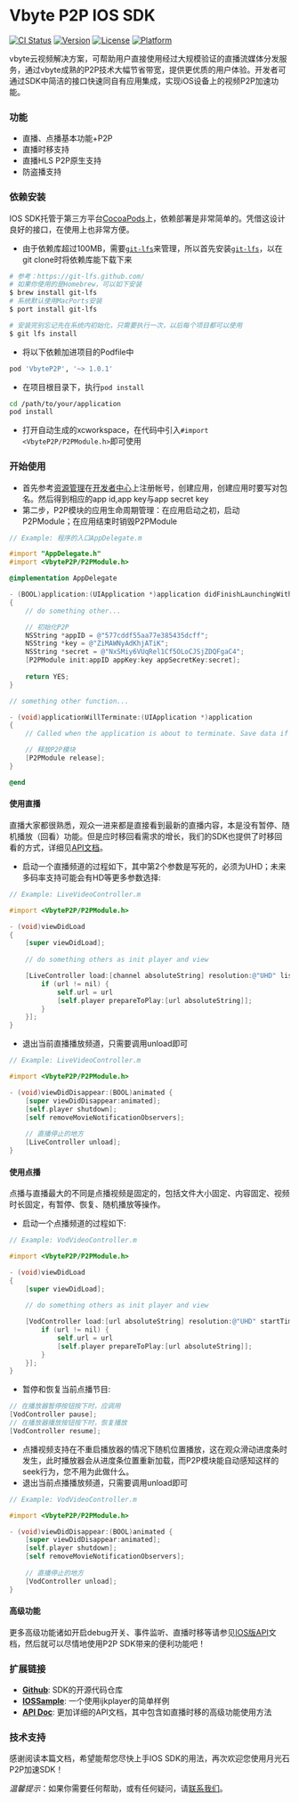 Vbyte P2P IOS SDK
===

[![CI Status](http://img.shields.io/travis/huster-zhangpeng/VbyteP2P.svg?style=flat)](https://travis-ci.org/huster-zhangpeng/VbyteP2P)
[![Version](https://img.shields.io/cocoapods/v/VbyteP2P.svg?style=flat)](http://cocoapods.org/pods/VbyteP2P)
[![License](https://img.shields.io/cocoapods/l/VbyteP2P.svg?style=flat)](http://cocoapods.org/pods/VbyteP2P)
[![Platform](https://img.shields.io/cocoapods/p/VbyteP2P.svg?style=flat)](http://cocoapods.org/pods/VbyteP2P)

vbyte云视频解决方案，可帮助用户直接使用经过大规模验证的直播流媒体分发服务，通过vbyte成熟的P2P技术大幅节省带宽，提供更优质的用户体验。开发者可通过SDK中简洁的接口快速同自有应用集成，实现iOS设备上的视频P2P加速功能。

### 功能

- 直播、点播基本功能+P2P
- 直播时移支持
- 直播HLS P2P原生支持
- 防盗播支持

### 依赖安装

IOS SDK托管于第三方平台[CocoaPods][6]上，依赖部署是非常简单的。凭借这设计良好的接口，在使用上也非常方便。

- 由于依赖库超过100MB，需要[`git-lfs`][8]来管理，所以首先安装[`git-lfs`][8]，以在git clone时将依赖库能下载下来

```bash
# 参考：https://git-lfs.github.com/
# 如果你使用的是Homebrew，可以如下安装 
$ brew install git-lfs
# 系统默认使用MacPorts安装 
$ port install git-lfs

# 安装完别忘记先在系统内初始化，只需要执行一次，以后每个项目都可以使用
$ git lfs install
```

- 将以下依赖加进项目的Podfile中

```ruby
pod 'VbyteP2P', '~> 1.0.1'
```

- 在项目根目录下，执行`pod install`

```bash
cd /path/to/your/application
pod install
```

- 打开自动生成的xcworkspace，在代码中引入`#import <VbyteP2P/P2PModule.h>`即可使用

### 开始使用

- 首先参考[资源管理][3]在[开发者中心][1]上注册帐号，创建应用，创建应用时要写对包名。然后得到相应的app id,app key与app secret key
- 第二步，P2P模块的应用生命周期管理：在应用启动之初，启动P2PModule；在应用结束时销毁P2PModule
```Objective-c
// Example: 程序的入口AppDelegate.m

#import "AppDelegate.h"
#import <VbyteP2P/P2PModule.h>

@implementation AppDelegate

- (BOOL)application:(UIApplication *)application didFinishLaunchingWithOptions:(NSDictionary *)launchOptions
{
    // do something other...

    // 初始化P2P
    NSString *appID = @"577cddf55aa77e385435dcff";
    NSString *key = @"ZiMAWNyAdKhjATiK";
    NSString *secret = @"NxSMiy6VUqRel1Cf5OLoCJSjZDQFgaC4";
    [P2PModule init:appID appKey:key appSecretKey:secret];
    
    return YES;
}

// something other function...

- (void)applicationWillTerminate:(UIApplication *)application
{
    // Called when the application is about to terminate. Save data if appropriate. See also applicationDidEnterBackground:.

    // 释放P2P模块
    [P2PModule release];
}

@end
```

#### 使用直播

直播大家都很熟悉，观众一进来都是直接看到最新的直播内容，本是没有暂停、随机播放（回看）功能。但是应时移回看需求的增长，我们的SDK也提供了时移回看的方式，详细见[API文档][2]。

- 启动一个直播频道的过程如下，其中第2个参数是写死的，必须为UHD；未来多码率支持可能会有HD等更多参数选择:
```Objective-c
// Example: LiveVideoController.m

#import <VbyteP2P/P2PModule.h>

- (void)viewDidLoad
{
    [super viewDidLoad];
    
    // do something others as init player and view

    [LiveController load:[channel absoluteString] resolution:@"UHD" listener:^(NSURL *url){
        if (url != nil) {
            self.url = url
            [self.player prepareToPlay:[url absoluteString]];
        }
    }];
}
```

- 退出当前直播播放频道，只需要调用unload即可
```Objective-c
// Example: LiveVideoController.m

#import <VbyteP2P/P2PModule.h>

- (void)viewDidDisappear:(BOOL)animated {
    [super viewDidDisappear:animated];
    [self.player shutdown];
    [self removeMovieNotificationObservers];
    
    // 直播停止的地方
    [LiveController unload];
}
```

#### 使用点播

点播与直播最大的不同是点播视频是固定的，包括文件大小固定、内容固定、视频时长固定，有暂停、恢复、随机播放等操作。

- 启动一个点播频道的过程如下:
```Objective-c
// Example: VodVideoController.m

#import <VbyteP2P/P2PModule.h>

- (void)viewDidLoad
{
    [super viewDidLoad];
    
    // do something others as init player and view

    [VodController load:[url absoluteString] resolution:@"UHD" startTime:0 listener:^(NSURL *url){
        if (url != nil) {
            self.url = url
            [self.player prepareToPlay:[url absoluteString]];
        }
    }];
}
```
- 暂停和恢复当前点播节目:
```Objective-c
// 在播放器暂停按钮按下时，应调用
[VodController pause];
// 在播放器播放按钮按下时，恢复播放
[VodController resume];
```
- 点播视频支持在不重启播放器的情况下随机位置播放，这在观众滑动进度条时发生，此时播放器会从进度条位置重新加载，而P2P模块能自动感知这样的seek行为，您不用为此做什么。
- 退出当前点播播放频道，只需要调用unload即可
```Objective-c
// Example: VodVideoController.m

#import <VbyteP2P/P2PModule.h>

- (void)viewDidDisappear:(BOOL)animated {
    [super viewDidDisappear:animated];
    [self.player shutdown];
    [self removeMovieNotificationObservers];
    
    // 直播停止的地方
    [VodController unload];
}
```

#### 高级功能

更多高级功能诸如开启debug开关、事件监听、直播时移等请参见[IOS版API][2]文档，然后就可以尽情地使用P2P SDK带来的便利功能吧！


### 扩展链接

* **[Github][4]**: SDK的开源代码仓库
* **[IOSSample][7]**: 一个使用ijkplayer的简单样例
* **[API Doc][2]**: 更加详细的API文档，其中包含如直播时移的高级功能使用方法

### 技术支持

感谢阅读本篇文档，希望能帮您尽快上手IOS SDK的用法，再次欢迎您使用月光石P2P加速SDK！

*温馨提示*：如果你需要任何帮助，或有任何疑问，请[联系我们](mailto:contact@exatech.cn)。

[1]: http://devcenter.vbyte.cn
[2]: http://docs.vbyte.cn/api/ios/
[3]: http://docs.vbyte.cn/manage/base/
[4]: https://github.com/Vbytes/VbyteP2PFramework
[5]: https://developer.apple.com/library/content/documentation/MacOSX/Conceptual/BPFrameworks/Tasks/IncludingFrameworks.html
[6]: http://cocoapods.org
[7]: https://github.com/Vbytes/ios-sample
[8]: https://git-lfs.github.com/
